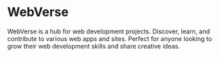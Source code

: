 # WebVerse
WebVerse is a hub for web development projects. Discover, learn, and contribute to various web apps and sites. Perfect for anyone looking to grow their web development skills and share creative ideas.
